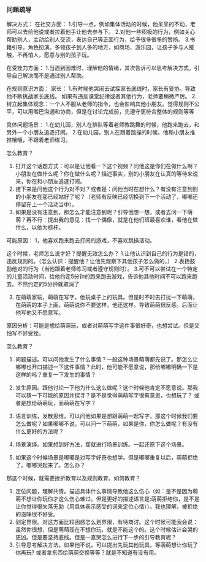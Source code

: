 ### 问题疏导
解决方式：
在社交方面：
1.引导一点，例如集体活动的时候，他呆呆的不动，老师可以去给他说或者拉着他手让他去参与下。
2.对他一些积极的行为，例如关心帮助别人，主动给别人交流，表达自己等正面行为，给予很多很多的赞扬。
3.书籍引导。角色扮演。多领孩子到人多的地方，如商场、游乐园，让孩子多与人接触，不再怕人，愿意与别的孩子玩。
 
在受挫力方面：
1.当遇到困难时，理解他的情绪，其次告诉可以思考解决方式。引导自己解决而不是通过别人帮助。
 
在规则意识方面：
家长：
1.有时候他哭闹去试探家长底线时，家长有妥协。导致他不断挑战家长底线。
如果有违反课堂纪律或者其他行为，老师要稍微严厉。
2.树立起集体观念：一个人不服从老师的指令，也会影响其他小朋友。觉得规则不公平，可以用嘴巴沟通和协商，但是在讨论完成前，先遵守更符合整体的规则等等
 
具体问题场景：
1.在幼儿园，别人在排队等着老师教跳舞的时候，他跑来跑去，和另外一个小朋友追逐打闹。
2.在幼儿园，别人在跟着跳操的时候，他和小朋友推推嚷嚷，不跟着老师练习。
 
怎么教育？
1. 打开这个话题方式：可以是让他看一下这个视频？问他这是你们在做什么啊？小朋友在做什么呢？你在做什么呢？描述事实，别的小朋友在认真的等待来说来，你在和小朋友追逐打闹。
2. 接下来是问他这个行为对不对？或者是：问他当时在想什么？有没有注意到别的小朋友在那已经站好了呢？（老师有反映已经切换到下一个活动了，嘟嘟还停留在上一个活动当中）。
3. 如果是没有注意到，那怎么才能注意到呢？引导他想一想，或者去问一下萌萌？再不行：提出我的意见：找一个偶像，就是在他们班最喜欢谁，看他在做什么，以他为标杆。
 
 
可能原因：
1，他喜欢跑来跑去打闹的游戏，不喜欢跳操活动。
 
这个时候，老师怎么说才好？提醒无效怎么办？
1.让他认识到自己的行为是错的，违反规则的。（怎么认识：提醒他？让他先观察下其他孩子怎么做的，）
2.表扬鼓励他对的行为（当他跟着老师练习或者遵守规则时）。
3.可不可以尝试在一个特定的儿童活动时间，给他约定5分钟的跑来跑去游戏，告诉他其他时间不可以跑来跑去。不然约定的5分钟就取消了

 
3. 在萌萌家玩，萌萌在写字，他玩桌子上的玩具。但是时不时去打扰一下萌萌，在萌萌的本子上画，萌萌说你不要这样，他还这样。导致萌萌很反感。后面让他写他又不愿意写。
 
原因分析：可能是想给萌萌玩，或者对萌萌写字这件事很好奇，也想尝试。但是又怕写不好受挫。
 
怎么教育？
1. 问题描述。可以问他发生了什么事情？一般这种场景萌萌都先说了。那怎么让嘟嘟也开口描述一下这件事情？此时，他可能不愿意说，那给嘟嘟明确一下是这样的吗？重复一下发生的事情？
 
2. 发生原因。跟他讨论一下他为什么这么做呢？这个时候他肯定不愿意说。那我可以猜一下可能的原因并探寻？是不是觉得萌萌写字很有意思，也想玩了？ 或者是想给萌萌玩，而萌萌在写字？
 
3. 语言训练，发散思维。可以问他如果是想跟萌萌一起写字，那这个时候我们要怎么做呢？如果嘟嘟不说，可以问一下萌萌，如果是你，你怎么做呢？有没有什么更好的方法呢？
 
4. 场景演绎。如果想到好方法，那就进行场景训练。一起还原下这个场景。
5. 如果这个时候场景是嘟嘟是对写字好奇也想学。但是嘟嘟重复以后，萌萌拒绝了。嘟嘟哭起来了。怎么办？
 
那这个时候，就需要挫折教育以及规则教育。如何教育？
1. 定位问题，理解共情。描述具体什么事情导致他这么伤心（如：是不是因为萌萌不想让你玩你才这么伤心难过。但是更好的描述语言是:萌萌拒绝你，是不是让你觉得很失落无助（用具体表示感受的词来定位心情））。我也理解，被拒绝的滋味很不好受。
2. 划定界限。对这方面比较困惑怎么划界限，有待商讨。这个时候可能我会说：虽然你很想，但是萌萌现在不想你玩，就是不能这个的。这个时候估计会哭的更凶。但是要坚持底线。但是一直哭怎么进行下一步的引导教育呢？
3. 引导思考解决方法。如果他不说，可以提出先玩其他玩具，等萌萌想让你玩了你再玩? 或者拿东西给萌萌交换等等？就是不知道有没有用。


